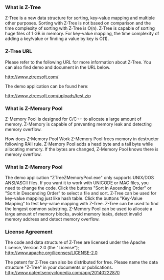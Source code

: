 <!--
**z-tree/z-tree** is a ✨ _special_ ✨ repository because its `README.md` (this file) appears on your GitHub profile.

Here are some ideas to get you started:

- 🔭 I’m currently working on ...
- 🌱 I’m currently learning ...
- 👯 I’m looking to collaborate on ...
- 🤔 I’m looking for help with ...
- 💬 Ask me about ...
- 📫 How to reach me: ...
- 😄 Pronouns: ...
- ⚡ Fun fact: ...
-->
### What is Z-Tree
Z-Tree is a new data structure for sorting, key-value mapping and multiple other purposes.
Sorting with Z-Tree is not based on comparison and the time complexity of sorting with Z-Tree is O(n). Z-Tree is capable of sorting huge files of 1 GB in memory.
For key-value mapping, the time complexity of adding a key/value or finding a value by key is O(1).

### Z-Tree URL
Please refer to the following URL for more information about Z-Tree. You can also find demo and document in the URL below.

http://www.ztreesoft.com/

The demo application can be found here:

http://www.ztreesoft.com/uploads/test.zip

### What is Z-Memory Pool
Z-Memory Pool is designed for C/C++ to allocate a large amount of memory. Z-Memory is capable of preventing memory leak and detecting memory overflow.

How does Z-Memory Pool Work
Z-Memory Pool frees memory in destructor following RAII rule.
Z-Memory Pool adds a head byte and a tail byte while allocating memory. If the bytes are changed, Z-Memory Pool knows there is memory overflow.

### What is Z-Memory Pool
The demo application "ZTreeZMemoryPool.exe" only supports UNIX/DOS ANSI/ASCII files. If you want it to work with UNICODE or MAC files, you need to change the code.
Click the buttons "Sort in Ascending Order" or "Sort in Descending Order" to select a file and sort.
Z-Tree can be used for key-value mapping just like hash table. Click the buttons "Key-Value Mapping" to test key-value mapping with Z-Tree.
Z-Tree can be used to find the longest common substring.
Z-Memory Pool can be used to allocate a large amount of memory blocks, avoid memory leaks, detect invalid memory address and detect memory overflow.

### License Agreement
The code and data structure of Z-Tree are licensed under the Apache License, Version 2.0 (the "License");
http://www.apache.org/licenses/LICENSE-2.0

The patent for Z-Tree can also be distributed for free. Please name the data structure "Z-Tree" in your documents or publications.
http://www.patentsencyclopedia.com/app/20140222870
